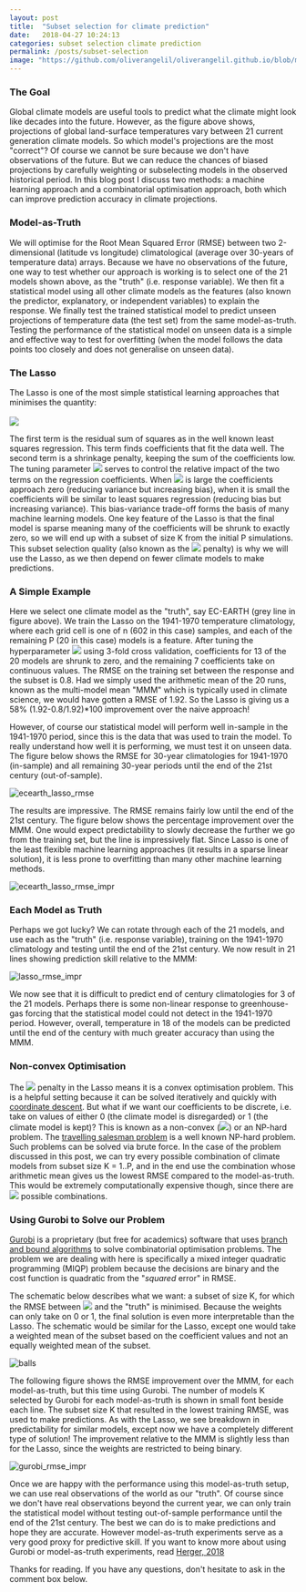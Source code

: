 ```yaml
---
layout: post
title:  "Subset selection for climate prediction"
date:   2018-04-27 10:24:13
categories: subset selection climate prediction
permalink: /posts/subset-selection
image: "https://github.com/oliverangelil/oliverangelil.github.io/blob/master/photos/blog6_time_series.png?raw=true"
---
```



### The Goal
Global climate models are useful tools to predict what the climate might look like decades into the future. However, as the figure above shows, projections of global land-surface temperatures vary between 21 current generation climate models. So which model's projections are the most "correct"? Of course we cannot be sure because we don't have observations of the future. But we can reduce the chances of biased projections by carefully weighting or subselecting models in the observed historical period. In this blog post I discuss two methods: a machine learning approach and a combinatorial optimisation approach, both which can improve prediction accuracy in climate projections.

### Model-as-Truth
We will optimise for the Root Mean Squared Error (RMSE) between two 2-dimensional (latitude vs longitude) climatological (average over 30-years of temperature data) arrays. Because we have no observations of the future, one way to test whether our approach is working is to select one of the 21 models shown above, as the "truth" (i.e. response variable). We then fit a statistical model using all other climate models as the features (also known the predictor, explanatory, or independent variables) to explain the response. We finally test the trained statistical model to predict unseen projections of temperature data (the test set) from the same model-as-truth. Testing the performance of the statistical model on unseen data is a simple and effective way to test for overfitting (when the model follows the data points too closely and does not generalise on unseen data).

### The Lasso
The Lasso is one of the most simple statistical learning approaches that minimises the quantity:<br><br>
<img src="https://latex.codecogs.com/svg.latex?\Large&space;\sum_{i=1}^{n}\Bigg(y_{i}-\beta_{0}-\sum_{j=1}^{P}\beta_{j}x_{ij}\Bigg)^{2} + \lambda\sum_{j=1}^{P}|\beta_{j}|"/>

The first term is the residual sum of squares as in the well known least squares regression. This term finds coefficients that fit the data well. The second term is a shrinkage penalty, keeping the sum of the coefficients low. The tuning parameter <img src="https://latex.codecogs.com/svg.latex?\Large&space;\lambda"/> serves to control the relative impact of the two terms on the regression coefficients. When <img src="https://latex.codecogs.com/svg.latex?\Large&space;\lambda"/> is large the coefficients approach zero (reducing variance but increasing bias), when it is small the coefficients will be similar to least squares regression (reducing bias but increasing variance). This bias-variance trade-off forms the basis of many machine learning models. One key feature of the Lasso is that the final model is sparse meaning many of the coefficients will be shrunk to exactly zero, so we will end up with a subset of size K from the initial P simulations. This subset selection quality (also known as the <img src="https://latex.codecogs.com/svg.latex?\Large&space;L_{1}"/> penalty) is why we will use the Lasso, as we then depend on fewer climate models to make predictions.

### A Simple Example
Here we select one climate model as the "truth", say EC-EARTH (grey line in figure above). We train the Lasso on the 1941-1970 temperature climatology, where each grid cell is one of n (602 in this case) samples, and each of the remaining P (20 in this case) models is a feature. After tuning the hyperparameter <img src="https://latex.codecogs.com/svg.latex?\Large&space;\lambda"/> using 3-fold cross validation, coefficients for 13 of the 20 models are shrunk to zero, and the remaining 7 coefficients take on continuous values. The RMSE on the training set between the response and the subset is 0.8. Had we simply used the arithmetic mean of the 20 runs, known as the multi-model mean "MMM" which is typically used in climate science, we would have gotten a RMSE of 1.92. So the Lasso is giving us a 58% (1.92-0.8/1.92)*100 improvement over the naive approach!

However, of course our statistical model will perform well in-sample in the 1941-1970 period, since this is the data that was used to train the model. To really understand how well it is performing, we must test it on unseen data. The figure below shows the RMSE for 30-year climatologies for 1941-1970 (in-sample) and all remaining 30-year periods until the end of the 21st century (out-of-sample).

![ecearth_lasso_rmse](https://github.com/oliverangelil/oliverangelil.github.io/blob/master/photos/blog6_lasso_ecearth_rmse.png?raw=true)

The results are impressive. The RMSE remains fairly low until the end of the 21st century. The figure below shows the percentage improvement over the MMM. One would expect predictability to slowly decrease the further we go from the training set, but the line is impressively flat. Since Lasso is one of the least flexible machine learning approaches (it results in a sparse linear solution), it is less prone to overfitting than many other machine learning methods.

![ecearth_lasso_rmse_impr](https://github.com/oliverangelil/oliverangelil.github.io/blob/master/photos/blog6_lasso_ecearth_rmse_impr.png?raw=true) 

### Each Model as Truth
Perhaps we got lucky? We can rotate through each of the 21 models, and use each as the "truth" (i.e. response variable), training on the 1941-1970 climatology and testing until the end of the 21st century. We now result in 21 lines showing prediction skill relative to the MMM:

![lasso_rmse_impr](https://github.com/oliverangelil/oliverangelil.github.io/blob/master/photos/blog6_lasso_rmse_impr.png?raw=true)

We now see that it is difficult to predict end of century climatologies for 3 of the 21 models. Perhaps there is some non-linear response to greenhouse-gas forcing that the statistical model could not detect in the 1941-1970 period. However, overall, temperature in 18 of the models can be predicted until the end of the century with much greater accuracy than using the MMM. 

### Non-convex Optimisation 
The <img src="https://latex.codecogs.com/svg.latex?\Large&space;L_{1}"/> penalty in the Lasso means it is a convex optimisation problem. This is a helpful setting because it can be solved iteratively and quickly with [coordinate descent](https://en.wikipedia.org/wiki/Coordinate_descent). But what if we want our coefficients to be discrete, i.e. take on values of either 0 (the climate model is disregarded) or 1 (the climate model is kept)? This is known as a non-convex (<img src="https://latex.codecogs.com/svg.latex?\Large&space;L_{0}"/>) or an NP-hard problem. The [travelling salesman problem](https://en.wikipedia.org/wiki/Travelling_salesman_problem) is a well known NP-hard problem. Such problems can be solved via brute force. In the case of the problem discussed in this post, we can try every possible combination of climate models from subset size K = 1..P, and in the end use the combination whose arithmetic mean gives us the lowest RMSE compared to the model-as-truth. This would be extremely computationally expensive though, since there are <img src="https://latex.codecogs.com/svg.latex?\Large&space;2^{P}=2^{20}=1048576"/> possible combinations.

### Using Gurobi to Solve our Problem
[Gurobi](https://en.wikipedia.org/wiki/Gurobi) is a proprietary (but free for academics) software that uses [branch and bound algorithms](https://en.wikipedia.org/wiki/Branch_and_bound) to solve combinatorial optimisation problems. The problem we are dealing with here is specifically a mixed integer quadratic programming (MIQP) problem because the decisions are binary and the cost function is quadratic from the "_squared_ error" in RMSE. 

<!-- We are trying to minimise the quantity:<br><br> -->
<!-- <img src="https://latex.codecogs.com/svg.latex?\Large&space;MSE\bigg(\Big(\frac{1}{|x|}\sum_{i \in x}m_i\Big), y\bigg)"/> -->

The schematic below describes what we want: a subset of size K, for which the RMSE between <img src="https://latex.codecogs.com/svg.latex?\Large&space;\overline{K}"/> and the "truth" is minimised. Because the weights can only take on 0 or 1, the final solution is even more interpretable than the Lasso. The schematic would be similar for the Lasso, except one would take a weighted mean of the subset based on the coefficient values and not an equally weighted mean of the subset. 

![balls](https://github.com/oliverangelil/oliverangelil.github.io/blob/master/photos/blog6_balls.png?raw=true)

The following figure shows the RMSE improvement over the MMM, for each model-as-truth, but this time using Gurobi. The number of models K selected by Gurobi for each model-as-truth is shown in small font beside each line. The subset size K that resulted in the lowest training RMSE, was used to make predictions. As with the Lasso, we see breakdown in predictability for similar models, except now we have a completely different type of solution! The improvement relative to the MMM is slightly less than for the Lasso, since the weights are restricted to being binary. 

![gurobi_rmse_impr](https://github.com/oliverangelil/oliverangelil.github.io/blob/master/photos/blog6_gurobi_rmse_impr.png?raw=true) 

Once we are happy with the performance using this model-as-truth setup, we can use real observations of the world as our "truth". Of course since we don't have real observations beyond the current year, we can only train the statistical model without testing out-of-sample performance until the end of the 21st century. The best we can do is to make predictions and hope they are accurate. However model-as-truth experiments serve as a very good proxy for predictive skill. If you want to know more about using Gurobi or model-as-truth experiments, read [Herger, 2018](https://www.earth-syst-dynam.net/9/135/2018/esd-9-135-2018-discussion.html) 

Thanks for reading. If you have any questions, don't hesitate to ask in the comment box below. 


